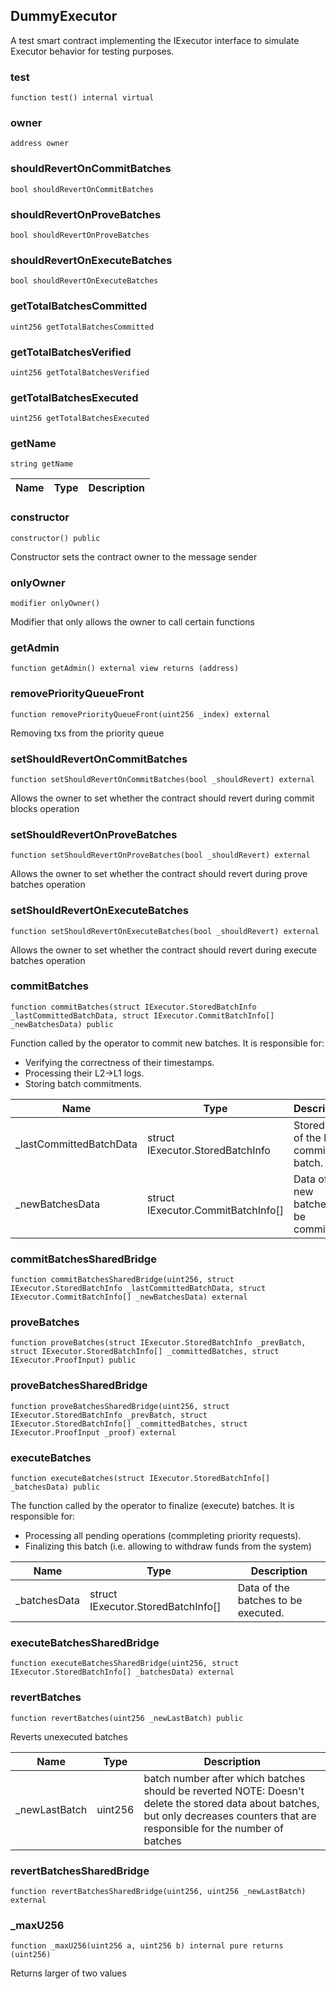 ## DummyExecutor

A test smart contract implementing the IExecutor interface to simulate Executor behavior for testing purposes.

### test

```solidity
function test() internal virtual
```

### owner

```solidity
address owner
```

### shouldRevertOnCommitBatches

```solidity
bool shouldRevertOnCommitBatches
```

### shouldRevertOnProveBatches

```solidity
bool shouldRevertOnProveBatches
```

### shouldRevertOnExecuteBatches

```solidity
bool shouldRevertOnExecuteBatches
```

### getTotalBatchesCommitted

```solidity
uint256 getTotalBatchesCommitted
```

### getTotalBatchesVerified

```solidity
uint256 getTotalBatchesVerified
```

### getTotalBatchesExecuted

```solidity
uint256 getTotalBatchesExecuted
```

### getName

```solidity
string getName
```

| Name | Type | Description |
| ---- | ---- | ----------- |

### constructor

```solidity
constructor() public
```

Constructor sets the contract owner to the message sender

### onlyOwner

```solidity
modifier onlyOwner()
```

Modifier that only allows the owner to call certain functions

### getAdmin

```solidity
function getAdmin() external view returns (address)
```

### removePriorityQueueFront

```solidity
function removePriorityQueueFront(uint256 _index) external
```

Removing txs from the priority queue

### setShouldRevertOnCommitBatches

```solidity
function setShouldRevertOnCommitBatches(bool _shouldRevert) external
```

Allows the owner to set whether the contract should revert during commit blocks operation

### setShouldRevertOnProveBatches

```solidity
function setShouldRevertOnProveBatches(bool _shouldRevert) external
```

Allows the owner to set whether the contract should revert during prove batches operation

### setShouldRevertOnExecuteBatches

```solidity
function setShouldRevertOnExecuteBatches(bool _shouldRevert) external
```

Allows the owner to set whether the contract should revert during execute batches operation

### commitBatches

```solidity
function commitBatches(struct IExecutor.StoredBatchInfo _lastCommittedBatchData, struct IExecutor.CommitBatchInfo[] _newBatchesData) public
```

Function called by the operator to commit new batches. It is responsible for:
- Verifying the correctness of their timestamps.
- Processing their L2->L1 logs.
- Storing batch commitments.

| Name | Type | Description |
| ---- | ---- | ----------- |
| _lastCommittedBatchData | struct IExecutor.StoredBatchInfo | Stored data of the last committed batch. |
| _newBatchesData | struct IExecutor.CommitBatchInfo[] | Data of the new batches to be committed. |

### commitBatchesSharedBridge

```solidity
function commitBatchesSharedBridge(uint256, struct IExecutor.StoredBatchInfo _lastCommittedBatchData, struct IExecutor.CommitBatchInfo[] _newBatchesData) external
```

### proveBatches

```solidity
function proveBatches(struct IExecutor.StoredBatchInfo _prevBatch, struct IExecutor.StoredBatchInfo[] _committedBatches, struct IExecutor.ProofInput) public
```

### proveBatchesSharedBridge

```solidity
function proveBatchesSharedBridge(uint256, struct IExecutor.StoredBatchInfo _prevBatch, struct IExecutor.StoredBatchInfo[] _committedBatches, struct IExecutor.ProofInput _proof) external
```

### executeBatches

```solidity
function executeBatches(struct IExecutor.StoredBatchInfo[] _batchesData) public
```

The function called by the operator to finalize (execute) batches. It is responsible for:
- Processing all pending operations (commpleting priority requests).
- Finalizing this batch (i.e. allowing to withdraw funds from the system)

| Name | Type | Description |
| ---- | ---- | ----------- |
| _batchesData | struct IExecutor.StoredBatchInfo[] | Data of the batches to be executed. |

### executeBatchesSharedBridge

```solidity
function executeBatchesSharedBridge(uint256, struct IExecutor.StoredBatchInfo[] _batchesData) external
```

### revertBatches

```solidity
function revertBatches(uint256 _newLastBatch) public
```

Reverts unexecuted batches

| Name | Type | Description |
| ---- | ---- | ----------- |
| _newLastBatch | uint256 | batch number after which batches should be reverted NOTE: Doesn't delete the stored data about batches, but only decreases counters that are responsible for the number of batches |

### revertBatchesSharedBridge

```solidity
function revertBatchesSharedBridge(uint256, uint256 _newLastBatch) external
```

### _maxU256

```solidity
function _maxU256(uint256 a, uint256 b) internal pure returns (uint256)
```

Returns larger of two values

